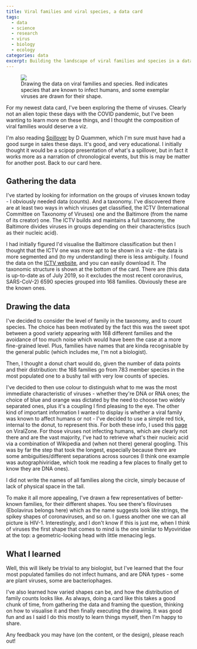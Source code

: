 ```yaml
---
title: Viral families and viral species, a data card
tags:
  - data
  - science
  - research
  - virus
  - biology
  - ecology
categories: data
excerpt: Building the landscape of viral families and species in a data viz
---
```


<figure class="responsive">
  <img src="{{ site.url }}{{site.posts_images_path}}viral-species.jpg">
  <figcaption>Drawing the data on viral families and species. Red indicates species that are known to infect humans, and some exemplar viruses are drawn for their shape.</figcaption>
</figure>

For my newest data card, I've been exploring the theme of viruses. Clearly not an alien topic these days with the COVID pandemic, but I've been wanting to learn more on these things, and I thought the composition of viral families would deserve a viz.

I'm also reading [Spillover](https://www.goodreads.com/book/show/17573681-spillover) by D Quammen, which I'm sure must have had a good surge in sales these days. It's good, and very educational. I initially thought it would be a scipop presentation of what's a spillover, but in fact it works more as a narration of chronological events, but this is may be matter for another post. Back to our card here.

## Gathering the data

I've started by looking for information on the groups of viruses known today - I obviously needed data (counts). And a taxonomy. I've discovered there are at least two ways in which viruses get classified, the ICTV (International Committee on Taxonomy of Viruses) one and the Baltimore (from the name of its creator) one. The ICTV builds and maintains a full taxonomy, the Baltimore divides viruses in groups depending on their characteristics (such as their nucleic acid).

I had initially figured I'd visualise the Baltimore classification but then I thought that the ICTV one was more apt to be shown in a viz - the data is more segmented and (to my understanding) there is less ambiguity. I found the data on the [ICTV website](https://talk.ictvonline.org/taxonomy/), and you can easily download it. The taxonomic structure is shown at the bottom of the card. There are (this data is up-to-date as of July 2019, so it excludes the most recent coronavirus, SARS-CoV-2) 6590 species grouped into 168 families. Obviously these are the known ones.

## Drawing the data

I've decided to consider the level of family in the taxonomy, and to count species. The choice has been motivated by the fact this was the sweet spot between a good variety appearing with 168 different families and the avoidance of too much noise which would have been the case at a more fine-grained level. Plus, families have names that are kinda recognisable by the general public (which includes me, I'm not a biologist).

Then, I thought a donut chart would do, given the number of data points and their distribution: the 168 families go from 783 member species in the most populated one to a bushy tail with very low counts of species.

I've decided to then use colour to distinguish what to me was the most immediate characteristic of viruses - whether they're DNA or RNA ones; the choice of blue and orange was dictated by the need to choose two widely separated ones, plus it's a coupling I find pleasing to the eye.
The other kind of important information I wanted to display is whether a viral family was known to affect humans or not - I've decided to use a simple red tick, internal to the donut, to represent this.
For both these info, I used this [page](https://viralzone.expasy.org/656) on ViralZone. For those viruses not infecting humans, which are clearly not there and are the vast majority, I've had to retrieve what's their nucleic acid via a combination of Wikipedia and (when not there) general googling. This was by far the step that took the longest, especially because there are some ambiguities/different separations across sources (I think one example was autographiviridae, which took me reading a few places to finally get to know they are DNA ones).

I did not write the names of all families along the circle, simply because of lack of physical space in the tail.

To make it all more appealing, I've drawn a few representatives of better-known families, for their different shapes. You see there's filoviruses (Ebolavirus belongs here) which as the name suggests look like strings, the spikey shapes of coronaviruses, and so on. I guess another one we can all picture is HIV-1. Interestingly, and I don't know if this is just me, when I think of viruses the first shape that comes to mind is the one similar to Myoviridae at the top: a geometric-looking head with little menacing legs.

## What I learned

Well, this will likely be trivial to any biologist, but I've learned that the four most populated families do not infect humans, and are DNA types - some are plant viruses, some are bacteriophages.

I've also learned how varied shapes can be, and how the distribution of family counts looks like. As always, doing a card like this takes a good chunk of time, from gathering the data and framing the question, thinking on how to visualise it and then finally executing the drawing. It was good fun and as I said I do this mostly to learn things myself, then I'm happy to share.

Any feedback you may have (on the content, or the design), please reach out!
